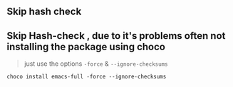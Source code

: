 ## Skip hash check

## Skip Hash-check , due to it's problems often not installing the package using choco

> just use the options `-force` & `--ignore-checksums`

```
choco install emacs-full -force --ignore-checksums
```

